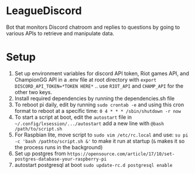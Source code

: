 # LeagueDiscord

Bot that monitors Discord chatroom and replies to questions by going to various APIs to retrieve and manipulate data.

# Setup

1. Set up environment variables for discord API token, Riot games API, and ChampionGG API in a .env file at root directory with `export DISCORD_API_TOKEN=*TOKEN HERE*` .. use `RIOT_API` and `CHAMP_API` for the other two keys.
2. Install required dependencies by running the dependencies.sh file
3. To reboot pi daily, edit by running `sudo crontab -e` and using this cron format to reboot at a specific time: `0 4 * * * /sbin/shutdown -r now`
4. To start a script at boot, edit the `autostart` file in `~/.config/lxsession/.../autostart` add a new line with `@bash /path/to/script.sh`
5. For Raspbian lite, move script to `sudo vim /etc/rc.local` and use: `su pi -c 'bash /pathto/script.sh &'` to make it run at startup (`&` makes it so the process runs in the background)
6. Set up postgres from `https://opensource.com/article/17/10/set-postgres-database-your-raspberry-pi`
7. autostart postgresql at boot `sudo update-rc.d postgresql enable`
